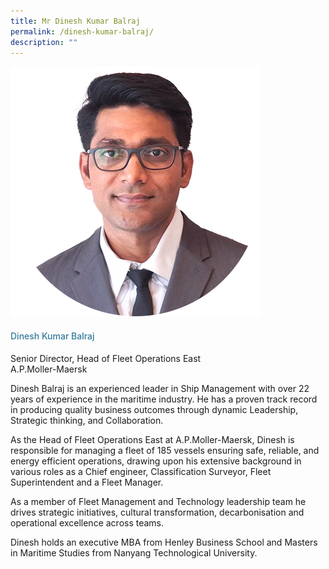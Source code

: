 ```yaml
---
title: Mr Dinesh Kumar Balraj
permalink: /dinesh-kumar-balraj/
description: ""
---
```

<div class="row"> <div class="col is-3"> <img src="/images/Speakers_23/Session2/dinesh kumar balraj.png"> </div> <div class="col is-9 speaker-details"> <h4>Dinesh Kumar Balraj </h4> <p>Senior Director, Head of Fleet Operations East<br> A.P.Moller-Maersk<br> </p> <p> Dinesh Balraj is an experienced leader in Ship Management with over 22 years of experience in the maritime industry. He has a proven track record in producing quality business outcomes through dynamic Leadership, Strategic thinking, and Collaboration. </p> <p>As the Head of Fleet Operations East at A.P.Moller-Maersk, Dinesh is responsible for managing a fleet of 185 vessels ensuring safe, reliable, and energy efficient operations, drawing upon his extensive background in various roles as a Chief engineer, Classification Surveyor, Fleet Superintendent and a Fleet Manager. </p> <p> As a member of Fleet Management and Technology leadership team he drives strategic initiatives, cultural transformation, decarbonisation and operational excellence across teams.</p> <p>Dinesh holds an executive MBA from Henley Business School and Masters in Maritime Studies from Nanyang Technological University.</p> </div> </div>





<style type="text/css"> 
    .is-left{
      text-align: left;
    }
    h4{
      font-weight: 500; 
      color: #337B9A !important;
    }
     .speaker-details p { text-align: justified; }
  </style>